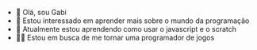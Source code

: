 - 👋 Olá, sou Gabi
- 👀 Estou interessado em aprender mais sobre o mundo da programação
- 🌱 Atualmente estou aprendendo como usar o javascript e o scratch
- 👩‍🎓 Estou em busca de me tornar uma programador de jogos
